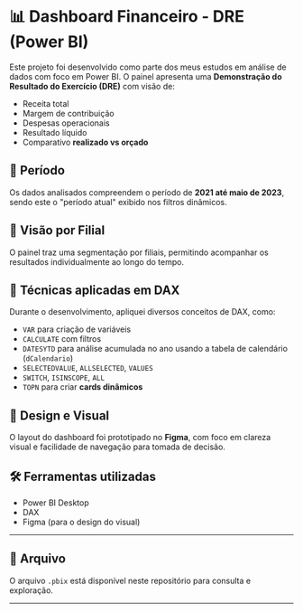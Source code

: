 # 📊 Dashboard Financeiro - DRE (Power BI)

Este projeto foi desenvolvido como parte dos meus estudos em análise de dados com foco em Power BI. O painel apresenta uma **Demonstração do Resultado do Exercício (DRE)** com visão de:

- Receita total
- Margem de contribuição
- Despesas operacionais
- Resultado líquido
- Comparativo **realizado vs orçado**

## 📅 Período

Os dados analisados compreendem o período de **2021 até maio de 2023**, sendo este o "período atual" exibido nos filtros dinâmicos.

## 🏢 Visão por Filial

O painel traz uma segmentação por filiais, permitindo acompanhar os resultados individualmente ao longo do tempo.

## 🧠 Técnicas aplicadas em DAX

Durante o desenvolvimento, apliquei diversos conceitos de DAX, como:

- `VAR` para criação de variáveis
- `CALCULATE` com filtros
- `DATESYTD` para análise acumulada no ano usando a tabela de calendário (`dCalendario`)
- `SELECTEDVALUE`, `ALLSELECTED`, `VALUES`
- `SWITCH`, `ISINSCOPE`, `ALL`
- `TOPN` para criar **cards dinâmicos**

## 🎨 Design e Visual

O layout do dashboard foi prototipado no **Figma**, com foco em clareza visual e facilidade de navegação para tomada de decisão.

## 🛠️ Ferramentas utilizadas

- Power BI Desktop
- DAX
- Figma (para o design do visual)

---

## 📁 Arquivo

O arquivo `.pbix` está disponível neste repositório para consulta e exploração.

---


